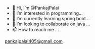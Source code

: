 - 👋 Hi, I’m @PankajPalai
- 👀 I’m interested in programming...
- 🌱 I’m currently learning spring boot...
- 💞️ I’m looking to collaborate on java ...
- 📫 How to reach me ...

pankajpalai405@gmail.com

<!---
PankajPalai/PankajPalai is a ✨ special ✨ repository because its `README.md` (this file) appears on your GitHub profile.
You can click the Preview link to take a look at your changes.
--->
